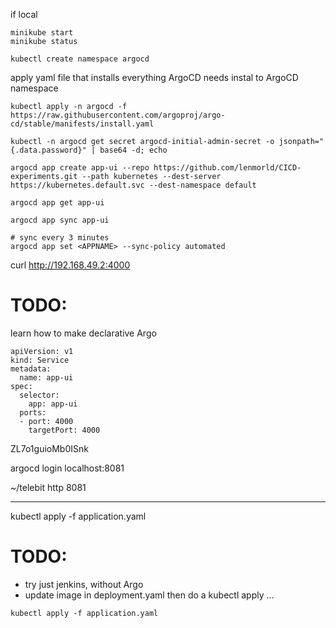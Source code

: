 if local
```
minikube start
minikube status
```

```
kubectl create namespace argocd
```

apply yaml file that installs everything ArgoCD needs
instal to ArgoCD namespace
```
kubectl apply -n argocd -f https://raw.githubusercontent.com/argoproj/argo-cd/stable/manifests/install.yaml
```

```
kubectl -n argocd get secret argocd-initial-admin-secret -o jsonpath="{.data.password}" | base64 -d; echo
```

```
argocd app create app-ui --repo https://github.com/lenmorld/CICD-experiments.git --path kubernetes --dest-server https://kubernetes.default.svc --dest-namespace default
```

```
argocd app get app-ui
```

```
argocd app sync app-ui

# sync every 3 minutes
argocd app set <APPNAME> --sync-policy automated
```

curl http://192.168.49.2:4000


# TODO:
learn how to make declarative Argo

```
apiVersion: v1
kind: Service
metadata:
  name: app-ui
spec:
  selector:
    app: app-ui
  ports:
  - port: 4000
    targetPort: 4000
```


ZL7o1guioMb0ISnk

argocd login localhost:8081


~/telebit http 8081


---
kubectl apply -f application.yaml


# TODO:

- try just jenkins, without Argo
- update image in deployment.yaml then do a kubectl apply ...

```
kubectl apply -f application.yaml
```